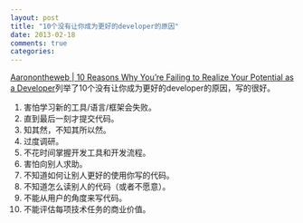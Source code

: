 ```yaml
---
layout: post
title: "10个没有让你成为更好的developer的原因"
date: 2013-02-18
comments: true
categories: 
---
```

<script src="http://browser.gwdang.com/get.js?f=/js/gwdang-notifier.js" charset="utf-8" type="text/javascript"></script><a href="http://www.aaronstannard.com/post/2013/02/06/10-Reasons-Why-Youe28099re-Failing-to-Realize-Your-Potential-as-a-Developer.aspx">Aaronontheweb | 10 Reasons Why You’re Failing to Realize Your Potential as a Developer</a>列举了10个没有让你成为更好的developer的原因，写的很好。<br /><ol><li>害怕学习新的工具/语言/框架会失败。</li><li>直到最后一刻才提交代码。</li><li>知其然，不知其所以然。</li><li>过度调研。</li><li>不花时间掌握开发工具和开发流程。</li><li>害怕向别人求助。</li><li>不知道如何让别人更好的使用你写的代码。</li><li>不知道怎么读别人的代码（或者不愿意）。</li><li>不能从用户的角度来写代码。</li><li>不能评估每项技术任务的商业价值。</li></ol><br /><br /><br /><blockquote></blockquote><script src="http://browser.gwdang.com/get.js?f=/js/gwdang-notifier.js" charset="utf-8" type="text/javascript"></script><script src="http://browser.gwdang.com/get.js?f=/js/gwdang-notifier.js" charset="utf-8" type="text/javascript"></script><script src="http://browser.gwdang.com/get.js?f=/js/gwdang-notifier.js" charset="utf-8" type="text/javascript"></script>
